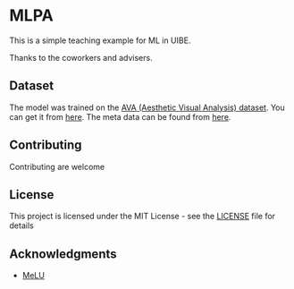 # MLPA

This is a simple teaching example for ML in UIBE. 
 
Thanks to the coworkers and advisers.

## Dataset

The model was trained on the [AVA (Aesthetic Visual Analysis) dataset](http://refbase.cvc.uab.es/files/MMP2012a.pdf).
You can get it from [here](https://github.com/mtobeiyf/ava_downloader).
The meta data can be found from [here](https://github.com/dieuroi/AVA_review_downloader).


## Contributing

Contributing are welcome


## License

This project is licensed under the MIT License - see the [LICENSE](LICENSE) file for details

## Acknowledgments
* [MeLU]([https://github.com/tonylins/pytorch-mobilenet-v2](https://github.com/hoyeoplee/MeLU))
